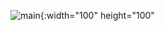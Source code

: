 ![main](https://user-images.githubusercontent.com/62025746/95676911-c9c92980-0bfc-11eb-9b2d-b245a879eabe.png){:width="100" height="100"
